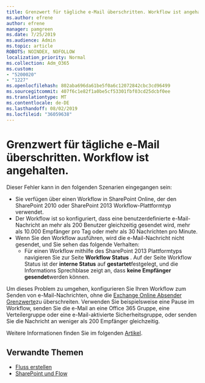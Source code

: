 ```yaml
---
title: Grenzwert für tägliche e-Mail überschritten. Workflow ist angehalten.
ms.author: efrene
author: efrene
manager: pamgreen
ms.date: 7/25/2019
ms.audience: Admin
ms.topic: article
ROBOTS: NOINDEX, NOFOLLOW
localization_priority: Normal
ms.collection: Adm_O365
ms.custom:
- "5200020"
- "1227"
ms.openlocfilehash: 802aba696da61be5f0a6c12072842cbc3cd96499
ms.sourcegitcommit: 407f6c1e82f1a0be5cf53301fbf03cd25dcbf0ee
ms.translationtype: MT
ms.contentlocale: de-DE
ms.lasthandoff: 08/02/2019
ms.locfileid: "36059638"
---
```

# <a name="daily-email-limit-exceeded-workflow-is-suspended"></a>Grenzwert für tägliche e-Mail überschritten. Workflow ist angehalten.

Dieser Fehler kann in den folgenden Szenarien eingegangen sein:

- Sie verfügen über einen Workflow in SharePoint Online, der den SharePoint 2010 oder SharePoint 2013 Workflow-Plattformtyp verwendet.
- Der Workflow ist so konfiguriert, dass eine benutzerdefinierte e-Mail-Nachricht an mehr als 200 Benutzer gleichzeitig gesendet wird, mehr als 10.000 Empfänger pro Tag oder mehr als 30 Nachrichten pro Minute.
- Wenn Sie den Workflow ausführen, wird die e-Mail-Nachricht nicht gesendet, und Sie sehen das folgende Verhalten:
    - Für einen Workflow mithilfe des SharePoint 2013 Plattformtyps navigieren Sie zur Seite **Workflow Status** . Auf der Seite Workflow Status ist der **interne Status** auf **gestartet**festgelegt, und die Informations Sprechblase zeigt an, dass **keine Empfänger gesendet**werden können.

Um dieses Problem zu umgehen, konfigurieren Sie Ihren Workflow zum Senden von e-Mail-Nachrichten, ohne die [Exchange Online Absender Grenzwerte](https://docs.microsoft.com/office365/servicedescriptions/exchange-online-service-description/exchange-online-limits#recipientlimits)zu überschreiten. Verwenden Sie beispielsweise eine Pause im Workflow, senden Sie die e-Mail an eine Office 365 Gruppe, eine Verteilergruppe oder eine e-Mail-aktivierte Sicherheitsgruppe, oder senden Sie die Nachricht an weniger als 200 Empfänger gleichzeitig.


Weitere Informationen finden Sie im folgenden [Artikel](https://support.microsoft.com/help/3150442/daily-email-limit-has-exceeded-and-your-workflow-has-been-suspended-or).

## <a name="related-topics"></a>Verwandte Themen
- [Fluss erstellen](https://support.office.com/article/Create-a-flow-for-a-list-or-library-in-SharePoint-Online-or-OneDrive-for-Business-a9c3e03b-0654-46af-a254-20252e580d01) 
- [SharePoint und Flow](https://flow.microsoft.com/blog/sharepoint-and-flow/) 